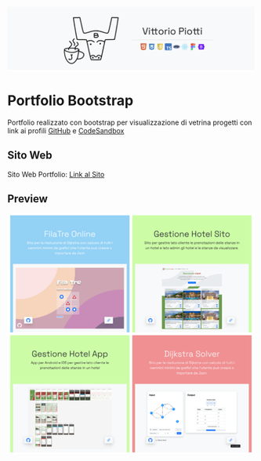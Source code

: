 <img src="https://github.com/vittorioPiotti/Portfolio-Bootstrap/blob/main/header.png?raw=true" />



# Portfolio Bootstrap
Portfolio realizzato con bootstrap per visualizzazione di vetrina progetti con link ai profili [GitHub](https://github.com/vittorioPiotti) e [CodeSandbox](https://codesandbox.io/u/vittoriopiotti)



## Sito Web

Sito Web Portfolio: [Link al Sito](https://vittoriopiotti.altervista.org/index.html)



## Preview
<img src="https://github.com/vittorioPiotti/Portfolio-Bootstrap/blob/main/Preview.png?raw=true" alt="Icona" />
